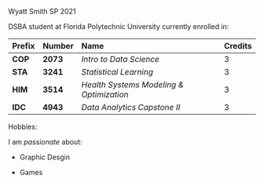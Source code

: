 Wyatt Smith
SP 2021

DSBA student at Florida Polytechnic University currently enrolled in:


| Prefix             | Number                 | Name                                        | Credits |
| :------------------| :----------------------| :-------------------------------------------| :-------|
| **COP**            | **2073**               | _Intro to Data Science_                     | 3       |
| **STA**            | **3241**               | _Statistical Learning_                      | 3       |
| **HIM**            | **3514**               | _Health Systems Modeling & Optimization_    | 3       |
| **IDC**            | **4943**               | _Data Analytics Capstone II_                | 3       |



Hobbies:

I am _passionate_ about:
- Graphic Desgin

- Games

